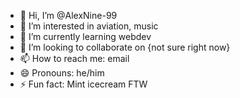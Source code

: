 - 👋 Hi, I’m @AlexNine-99
- 👀 I’m interested in aviation, music
- 🌱 I’m currently learning webdev
- 💞️ I’m looking to collaborate on {not sure right now}
- 📫 How to reach me: email
- 😄 Pronouns: he/him
- ⚡ Fun fact: Mint icecream FTW

<!---
AlexNine-99/AlexNine-99 is a ✨ special ✨ repository because its `README.md` (this file) appears on your GitHub profile.
You can click the Preview link to take a look at your changes.
--->
